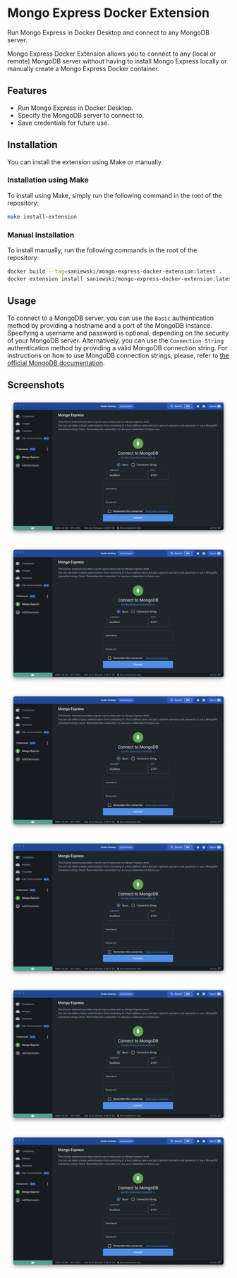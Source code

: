 # Mongo Express Docker Extension
Run Mongo Express in Docker Desktop and connect to any MongoDB server.

Mongo Express Docker Extension allows you to connect to any (local or remote) MongoDB server
without having to install Mongo Express locally or manually create a Mongo Express Docker container.

## Features
- Run Mongo Express in Docker Desktop.
- Specify the MongoDB server to connect to.
- Save credentials for future use.

## Installation
You can install the extension using Make or manually.

### Installation using Make
To install using Make, simply run the following command in the root of the repository:
```bash
make install-extension
```

### Manual Installation
To install manually, run the following commands in the root of the repository:
```bash
docker build --tag=saniewski/mongo-express-docker-extension:latest .
docker extension install saniewski/mongo-express-docker-extension:latest
```

## Usage
To connect to a MongoDB server, you can use the `Basic` authentication method by providing a hostname and a port of the
MongoDB instance. Specifying a username and password is optional, depending on the security of your MongoDB server.
Alternatively, you can use the `Connection String` authentication method by providing a valid MongoDB connection string.
For instructions on how to use MongoDB connection strings, please, refer to [the official MongoDB documentation][7].

## Screenshots
![Login Page - Basic 1][1]

![Login Page - Basic 2][2]

![Login Page - Connection String][3]

![Loading Mongo Express][4]

![Mongo Express Dashboard][5]

![Service Unavailable][6]

[1]: https://raw.githubusercontent.com/Saniewski/mongo-express-docker-extension/main/docs/screenshots/01-login-page-basic-1.png
[2]: https://raw.githubusercontent.com/Saniewski/mongo-express-docker-extension/main/docs/screenshots/01-login-page-basic-1.png
[3]: https://raw.githubusercontent.com/Saniewski/mongo-express-docker-extension/main/docs/screenshots/01-login-page-basic-1.png
[4]: https://raw.githubusercontent.com/Saniewski/mongo-express-docker-extension/main/docs/screenshots/01-login-page-basic-1.png
[5]: https://raw.githubusercontent.com/Saniewski/mongo-express-docker-extension/main/docs/screenshots/01-login-page-basic-1.png
[6]: https://raw.githubusercontent.com/Saniewski/mongo-express-docker-extension/main/docs/screenshots/01-login-page-basic-1.png
[7]: https://www.mongodb.com/docs/manual/reference/connection-string/
